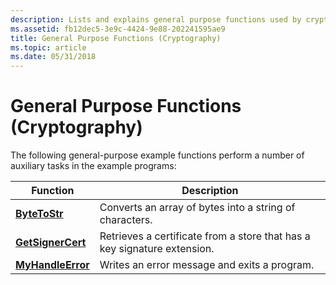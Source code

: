 ```yaml
---
description: Lists and explains general purpose functions used by cryptography sample programs.
ms.assetid: fb12dec5-3e9c-4424-9e88-202241595ae9
title: General Purpose Functions (Cryptography)
ms.topic: article
ms.date: 05/31/2018
---
```


# General Purpose Functions (Cryptography)

The following general-purpose example functions perform a number of auxiliary tasks in the example programs:



| Function                               | Description                                                              |
|----------------------------------------|--------------------------------------------------------------------------|
| [**ByteToStr**](bytetostr.md)         | Converts an array of bytes into a string of characters.                  |
| [**GetSignerCert**](getsignercert.md) | Retrieves a certificate from a store that has a key signature extension. |
| [**MyHandleError**](myhandleerror.md) | Writes an error message and exits a program.                             |



 

 

 



